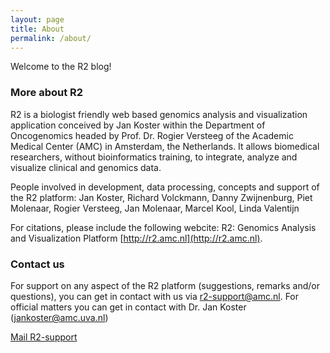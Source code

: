 ```yaml
---
layout: page
title: About
permalink: /about/
---
```


Welcome to the R2 blog!

### More about R2

R2 is a biologist friendly web based genomics analysis and visualization application conceived by Jan Koster within the Department of Oncogenomics headed by Prof. Dr. Rogier Versteeg of the Academic Medical Center (AMC) in Amsterdam, the Netherlands. It allows biomedical researchers, without bioinformatics training, to integrate, analyze and visualize clinical and genomics data.


People involved in development, data processing, concepts and support of the R2 platform:
Jan Koster, Richard Volckmann, Danny Zwijnenburg, Piet Molenaar, Rogier Versteeg, Jan Molenaar, Marcel Kool, Linda Valentijn


For citations, please include the following webcite: R2: Genomics Analysis and Visualization Platform [http://r2.amc.nl](http://r2.amc.nl).

### Contact us

For support on any aspect of the R2 platform (suggestions, remarks and/or questions), you can get in contact with us via r2-support@amc.nl. For official matters you can get in contact with Dr. Jan Koster (jankoster@amc.uva.nl)

[Mail R2-support](mailto:r2-support@amc.nl)
